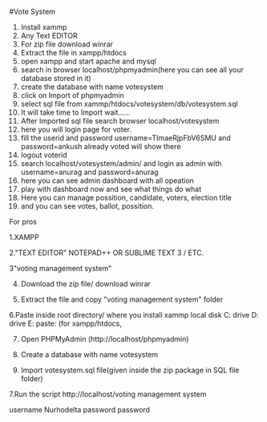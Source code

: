 #Vote System
1. Install xammp
2. Any Text EDITOR
3. For zip file download winrar
4. Extract the file in xampp/htdocs
5. open xampp and start apache and mysql
6. search in browser localhost/phpmyadmin(here you can see all your database stored in it)
7. create the database with name votesystem
8. click on Import of phpmyadmin
9. select sql file from xammp/htdocs/votesystem/db/votesystem.sql
10. It will take time to Import wait......
11. After Imported sql file search browser localhost/votesystem
12. here you will login page for voter.
13. fill the userid and password username=TImaeRjpFbV6SMU and password=ankush already voted will show there
14. logout voterid
15. search localhost/votesystem/admin/ and login as admin with username=anurag and password=anurag
16. here you can see admin dashboard with all opeation 
17. play with dashboard now and see what things do what
18. Here you can manage possition, candidate, voters, election title
19. and you can see votes, ballot, possition.



For pros

1.XAMPP

2."TEXT EDITOR" NOTEPAD++ OR SUBLIME TEXT 3 / ETC.

3"voting management system"

4. Download the zip file/ download winrar

5. Extract the file and copy "voting management system" folder

6.Paste inside root directory/ where you install xammp local disk C: drive D: drive E: paste: (for xampp/htdocs, 

7. Open PHPMyAdmin (http://localhost/phpmyadmin)

8. Create a database with name votesystem

6. Import votesystem.sql file(given inside the zip package in SQL file folder)

7.Run the script http://localhost/voting management system

username  Nurhodelta
password  password
